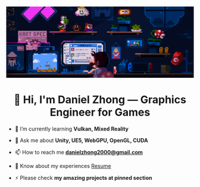![MasterHead](game.gif)

<h1 align="center">👋 Hi, I'm Daniel Zhong — Graphics Engineer for Games</h1>


- 🌱 I’m currently learning **Vulkan, Mixed Reality**

- 💬 Ask me about **Unity, UE5, WebGPU, OpenGL, CUDA**

- 📫 How to reach me **danielzhong2000@gmail.com**

- 📄 Know about my experiences <a href="[https://drive.google.com/file/d/145NNeTt0pLyz-554JAvELS2c2yDTsX3W/view](https://drive.google.com/file/d/1j2VIyAqfFOriFH4TphC0zs67PbX1rJOA/view)">Resume</a>

- ⚡ Please check **my amazing projects at pinned section**
